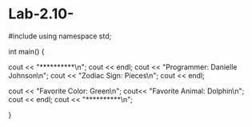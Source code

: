 # Lab-2.10-
#include <iostream>
using namespace std;

int main() {

cout << "**********\n";
cout << endl;
  cout << "Programmer:      Danielle Johnson\n";
cout << "Zodiac Sign:     Pieces\n";
cout << endl;

cout << "Favorite Color:  Green\n";
cout<< "Favorite Animal: Dolphin\n";
cout << endl;
cout << "**********\n"; 



  
}
